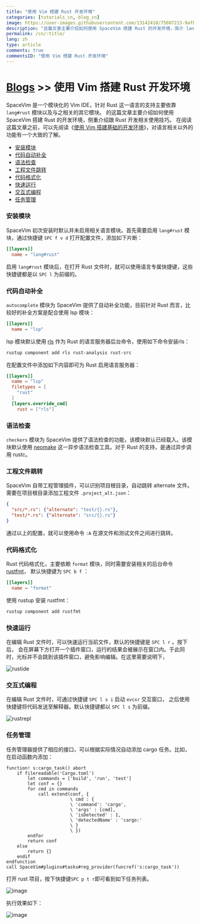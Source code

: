 ```yaml
---
title: "使用 Vim 搭建 Rust 开发环境"
categories: [tutorials_cn, blog_cn]
image: https://user-images.githubusercontent.com/13142418/75607213-9afbb880-5b2f-11ea-8569-5f39142f134b.png
description: "这篇文章主要介绍如何使用 SpaceVim 搭建 Rust 的开发环境，简介 lang#rust 模块所支持的功能特性以及使用技巧"
permalink: /cn/:title/
lang: zh
type: article
comments: true
commentsID: "使用 Vim 搭建 Rust 开发环境"
---
```


# [Blogs](../blog/) >> 使用 Vim 搭建 Rust 开发环境

SpaceVim 是一个模块化的 Vim IDE，针对 Rust 这一语言的支持主要依靠 `lang#rust` 模块以及与之相关的其它模块。
的这篇文章主要介绍如何使用 SpaceVim 搭建 Rust 的开发环境，侧重介绍跟 Rust 开发相关使用技巧。
在阅读这篇文章之前，可以先阅读《[使用 Vim 搭建基础的开发环境](../use-vim-as-ide/)》，对语言相关以外的功能有一个大致的了解。

<!-- vim-markdown-toc GFM -->

- [安装模块](#安装模块)
- [代码自动补全](#代码自动补全)
- [语法检查](#语法检查)
- [工程文件跳转](#工程文件跳转)
- [代码格式化](#代码格式化)
- [快速运行](#快速运行)
- [交互式编程](#交互式编程)
- [任务管理](#任务管理)

<!-- vim-markdown-toc -->

### 安装模块

SpaceVim 初次安装时默认并未启用相关语言模块。首先需要启用
`lang#rust` 模块，通过快捷键 `SPC f v d` 打开配置文件，添加如下片断：

```toml
[[layers]]
  name = "lang#rust"
```

启用 `lang#rust` 模块后，在打开 Rust 文件时，就可以使用语言专属快捷键，这些快捷键都是以 `SPC l` 为前缀的。

### 代码自动补全

`autocomplete` 模块为 SpaceVim 提供了自动补全功能，目前针对 Rust 而言，比较好的补全方案是配合使用 lsp 模块：

```toml
[[layers]]
  name = "lsp"
```

lsp 模块默认使用 [rls](https://github.com/rust-lang/rls) 作为 Rust 的语言服务器后台命令，使用如下命令安装rls：

```sh
rustup component add rls rust-analysis rust-src
```

在配置文件中添加如下内容即可为 Rust 启用语言服务器：

```toml
[[layers]]
  name = "lsp"
  filetypes = [
    "rust"
  ]
  [layers.override_cmd]
    rust = ["rls"]
```

### 语法检查

`checkers` 模块为 SpaceVim 提供了语法检查的功能，该模块默认已经载入。该模块默认使用 [neomake](https://github.com/neomake/neomake)
这一异步语法检查工具。对于 Rust 的支持，是通过异步调用 rustc。

### 工程文件跳转

SpaceVim 自带工程管理插件，可以识别项目根目录，自动跳转 alternate 文件。需要在项目根目录添加工程文件 `.project_alt.json`：

```json
{
  "src/*.rs": {"alternate": "test/{}.rs"},
  "test/*.rs": {"alternate": "src/{}.rs"}
}
```

通过以上的配置，就可以使用命令 `:A` 在源文件和测试文件之间进行跳转。


### 代码格式化

Rust 代码格式化，主要依赖 `format` 模块，同时需要安装相关的后台命令 [rustfmt](https://github.com/rust-lang/rustfmt)，
默认快捷键为 `SPC b f` ：

```toml
[[layers]]
  name = "format"
```

使用 rustup 安装 rustfmt：

```sh
rustup component add rustfmt
```


### 快速运行

在编辑 Rust 文件时，可以快速运行当前文件，默认的快捷键是 `SPC l r` 。按下后，
会在屏幕下方打开一个插件窗口，运行的结果会被展示在窗口内。于此同时，光标并不会跳到该插件窗口，避免影响编辑。在这里需要说明下，

![rustide](https://user-images.githubusercontent.com/13142418/75607213-9afbb880-5b2f-11ea-8569-5f39142f134b.png)

### 交互式编程

在编辑 Rust 文件时，可通过快捷键 `SPC l s i` 启动 `evcxr` 交互窗口，
之后使用快捷键将代码发送至解释器。默认快捷键都以 `SPC l s` 为前缀。

![rustrepl](https://user-images.githubusercontent.com/13142418/75877531-ef19dc00-5e52-11ea-87c9-bf8b103a690d.png)

### 任务管理

任务管理器提供了相应的接口，可以根据实际情况自动添加 cargo 任务。比如，
在启动函数内添加：

```viml
function! s:cargo_task() abort
    if filereadable('Cargo.toml')
        let commands = ['build', 'run', 'test']
        let conf = {}
        for cmd in commands
            call extend(conf, {
                        \ cmd : {
                        \ 'command': 'cargo',
                        \ 'args' : [cmd],
                        \ 'isDetected' : 1,
                        \ 'detectedName' : 'cargo:'
                        \ }
                        \ })
        endfor
        return conf
    else
        return {}
    endif
endfunction
call SpaceVim#plugins#tasks#reg_provider(funcref('s:cargo_task'))
```

打开 rust 项目，按下快捷键`SPC p t r`即可看到如下任务列表。

![image](https://user-images.githubusercontent.com/13142418/76683906-957b9380-6642-11ea-906e-42b6e6a17841.png)

执行效果如下：

![image](https://user-images.githubusercontent.com/13142418/76683919-b04e0800-6642-11ea-8dd8-f7fc0ae7e0cd.png)
